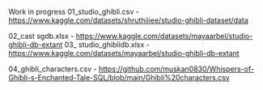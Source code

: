 Work in progress
01_studio_ghibli.csv - https://www.kaggle.com/datasets/shruthiiiee/studio-ghibli-dataset/data

02_cast sgdb.xlsx - https://www.kaggle.com/datasets/mayaarbel/studio-ghibli-db-extant
03_ studio_ghiblidb.xlsx - https://www.kaggle.com/datasets/mayaarbel/studio-ghibli-db-extant

04_ghibli_characters.csv - https://github.com/muskan0830/Whispers-of-Ghibli-s-Enchanted-Tale-SQL/blob/main/Ghibli%20characters.csv

